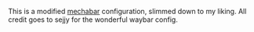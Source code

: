 This is a modified [mechabar](https://github.com/sejjy/mechabar) configuration, slimmed down to my liking. All credit goes to sejjy for the wonderful waybar config.
